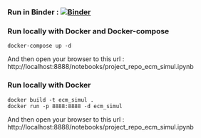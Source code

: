 ### Run in Binder : [![Binder](https://mybinder.org/badge_logo.svg)](https://mybinder.org/v2/gh/marcorusc/project_repo_ecm_simul/master?filepath=project_repo_ecm_simul.ipynb)

### Run locally with Docker and Docker-compose
```
docker-compose up -d
```
	
And then open your browser to this url : http://localhost:8888/notebooks/project_repo_ecm_simul.ipynb

### Run locally with Docker
```
docker build -t ecm_simul .
docker run -p 8888:8888 -d ecm_simul
```	

And then open your browser to this url : http://localhost:8888/notebooks/project_repo_ecm_simul.ipynb